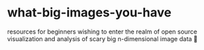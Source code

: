 # what-big-images-you-have
resources for beginners wishing to enter the realm of open source visualization and analysis of scary big n-dimensional image data :wolf:  
